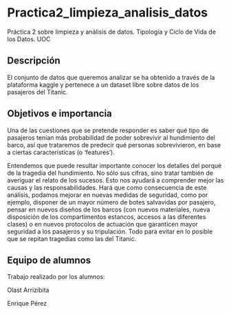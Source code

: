 # Practica2_limpieza_analisis_datos

Práctica 2 sobre limpieza y análisis de datos. Tipología y Ciclo de Vida de los Datos. UOC

## Descripción
El conjunto de datos que queremos analizar se ha obtenido a través de la plataforma kaggle y pertenece a un dataset libre sobre datos de los pasajeros del Titanic.

## Objetivos e importancia
Una de las cuestiones que se pretende responder es saber qué tipo de pasajeros tenían más probabilidad de poder sobrevivir al hundimiento del barco, así que trataremos de predecir qué personas sobrevivieron, en base a ciertas características (o ‘features’).

Entendemos que puede resultar importante conocer los detalles del porqué de la tragedia del hundimiento. No sólo sus cifras, sino tratar también de averiguar el relato de los sucesos. Esto nos ayudará a comprender mejor las causas y las responsabilidades. Hará que como consecuencia de este análisis, podamos mejorar en nuevas medidas de seguridad, como por ejemplo, disponer de un mayor número de botes salvavidas por pasajero, pensar en nuevos diseños de los barcos (con nuevos materiales, nueva disposición de los compartimentos estancos, accesos a las diferentes clases) o en nuevos protocolos de actuación que garanticen mayor seguridad a los pasajeros y su tripulación. Todo para evitar en lo posible que se repitan tragedias como las del Titanic.

## Equipo de alumnos
Trabajo realizado por los alumnos:

Olast Arrizibita

Enrique Pérez
